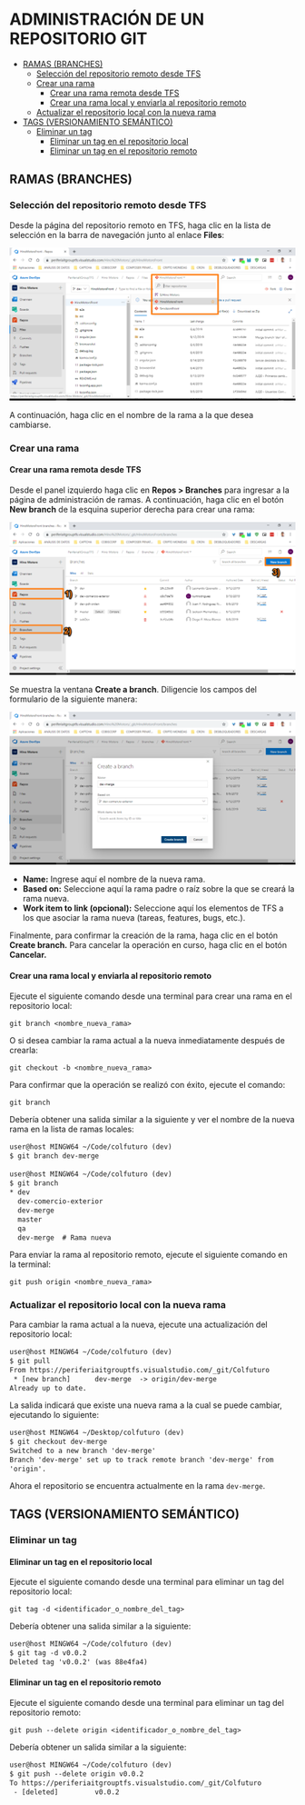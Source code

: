 # ADMINISTRACIÓN DE UN REPOSITORIO GIT <!-- omit in toc -->

- [RAMAS (BRANCHES)](#ramas-branches)
  - [Selección del repositorio remoto desde TFS](#selecci%c3%b3n-del-repositorio-remoto-desde-tfs)
  - [Crear una rama](#crear-una-rama)
    - [Crear una rama remota desde TFS](#crear-una-rama-remota-desde-tfs)
    - [Crear una rama local y enviarla al repositorio remoto](#crear-una-rama-local-y-enviarla-al-repositorio-remoto)
  - [Actualizar el repositorio local con la nueva rama](#actualizar-el-repositorio-local-con-la-nueva-rama)
- [TAGS (VERSIONAMIENTO SEMÁNTICO)](#tags-versionamiento-sem%c3%81ntico)
  - [Eliminar un tag](#eliminar-un-tag)
    - [Eliminar un tag en el repositorio local](#eliminar-un-tag-en-el-repositorio-local)
    - [Eliminar un tag en el repositorio remoto](#eliminar-un-tag-en-el-repositorio-remoto)

## RAMAS (BRANCHES)

### Selección del repositorio remoto desde TFS
  
Desde la página del repositorio remoto en TFS, haga clic en la lista de selección en la barra de navegación junto al enlace **Files**:

![Selección de repositorio](images/seleccion_repositorio.png)

A continuación, haga clic en el nombre de la rama a la que desea cambiarse.

### Crear una rama

#### Crear una rama remota desde TFS

Desde el panel izquierdo haga clic en **Repos > Branches** para ingresar a la página de administración de ramas.  A continuación, haga clic en el botón **New branch** de la esquina superior derecha para crear una rama:

![Branches page](images/branches_page.png)

Se muestra la ventana **Create a branch**.  Diligencie los campos del formulario de la siguiente manera:

![Create a branch](images/crear_branch.png)

- **Name:** Ingrese aquí el nombre de la nueva rama.
- **Based on:** Seleccione aquí la rama padre o raíz sobre la que se creará la rama nueva.
- **Work item to link (opcional):** Seleccione aquí los elementos de TFS a los que asociar la rama nueva (tareas, features, bugs, etc.).

Finalmente, para confirmar la creación de la rama, haga clic en el botón **Create branch.**  Para cancelar la operación en curso, haga clic en el botón **Cancelar.**

#### Crear una rama local y enviarla al repositorio remoto

Ejecute el siguiente comando desde una terminal para crear una rama en el repositorio local:

``` shell
git branch <nombre_nueva_rama>
```

O si desea cambiar la rama actual a la nueva inmediatamente después de crearla:

``` shell
git checkout -b <nombre_nueva_rama>
```

Para confirmar que la operación se realizó con éxito, ejecute el comando:

``` shell
git branch
```

Debería obtener una salida similar a la siguiente y ver el nombre de la nueva rama en la lista de ramas locales:

``` shell
user@host MINGW64 ~/Code/colfuturo (dev)
$ git branch dev-merge

user@host MINGW64 ~/Code/colfuturo (dev)
$ git branch
* dev
  dev-comercio-exterior
  dev-merge
  master
  qa
  dev-merge  # Rama nueva
```

Para enviar la rama al repositorio remoto, ejecute el siguiente comando en la terminal:

``` shell
git push origin <nombre_nueva_rama>
```

### Actualizar el repositorio local con la nueva rama

Para cambiar la rama actual a la nueva, ejecute una actualización del repositorio local:

``` shell
user@host MINGW64 ~/Code/colfuturo (dev)
$ git pull
From https://periferiaitgrouptfs.visualstudio.com/_git/Colfuturo
 * [new branch]      dev-merge  -> origin/dev-merge
Already up to date.
```

La salida indicará que existe una nueva rama a la cual se puede cambiar, ejecutando lo siguiente:

``` shell
user@host MINGW64 ~/Desktop/colfuturo (dev)
$ git checkout dev-merge
Switched to a new branch 'dev-merge'
Branch 'dev-merge' set up to track remote branch 'dev-merge' from 'origin'.
```

Ahora el repositorio se encuentra actualmente en la rama `dev-merge`.

## TAGS (VERSIONAMIENTO SEMÁNTICO)

### Eliminar un tag

#### Eliminar un tag en el repositorio local

Ejecute el siguiente comando desde una terminal para eliminar un tag del repositorio local:

``` shell
git tag -d <identificador_o_nombre_del_tag>
```

Debería obtener una salida similar a la siguiente:

``` shell
user@host MINGW64 ~/Code/colfuturo (dev)
$ git tag -d v0.0.2
Deleted tag 'v0.0.2' (was 88e4fa4)
```

#### Eliminar un tag en el repositorio remoto

Ejecute el siguiente comando desde una terminal para eliminar un tag del repositorio remoto:

``` shell
git push --delete origin <identificador_o_nombre_del_tag>
```

Debería obtener un salida similar a la siguiente:

``` shell
user@host MINGW64 ~/Code/colfuturo (dev)
$ git push --delete origin v0.0.2
To https://periferiaitgrouptfs.visualstudio.com/_git/Colfuturo
 - [deleted]         v0.0.2
```
